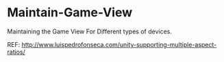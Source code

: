# Maintain-Game-View
Maintaining the Game View For Different types of devices.

REF: http://www.luispedrofonseca.com/unity-supporting-multiple-aspect-ratios/
